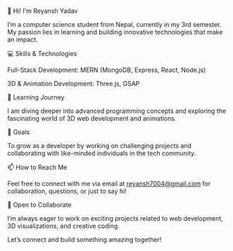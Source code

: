 👋 Hi! I'm Reyansh Yadav

I’m a computer science student from Nepal, currently in my 3rd semester. My passion lies in learning and building innovative technologies that make an impact.

💻 Skills & Technologies

Full-Stack Development: MERN (MongoDB, Express, React, Node.js)

3D & Animation Development: Three.js, GSAP

🌱 Learning Journey

I am diving deeper into advanced programming concepts and exploring the fascinating world of 3D web development and animations.

📌 Goals

To grow as a developer by working on challenging projects and collaborating with like-minded individuals in the tech community.

📫 How to Reach Me

Feel free to connect with me via email at reyansh7004@gmail.com for collaboration, questions, or just to say hi!

🤝 Open to Collaborate

I’m always eager to work on exciting projects related to web development, 3D visualizations, and creative coding.

Let’s connect and build something amazing together!

<!---
yad-reyash/yad-reyash is a ✨ special ✨ repository because its `README.md` (this file) appears on your GitHub profile.
You can click the Preview link to take a look at your changes.
--->
